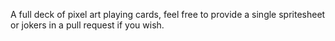 A full deck of pixel art playing cards, feel free to provide a single spritesheet or jokers in a pull request if you wish.
